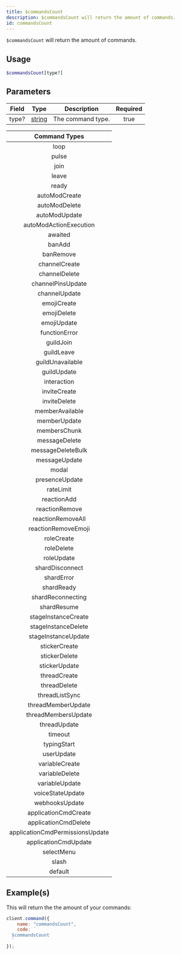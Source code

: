 ```yaml
---
title: $commandsCount
description: $commandsCount will return the amount of commands.
id: commandsCount
---
```


`$commandsCount` will return the amount of commands.

## Usage

```php
$commandsCount[type?]
```

## Parameters

| Field | Type                                                                                              | Description       | Required |
| ----- | ------------------------------------------------------------------------------------------------- | ----------------- | :------: |
| type? | [string](https://developer.mozilla.org/en-US/docs/Web/JavaScript/Reference/Global_Objects/String) | The command type. |   true   |

|          Command Types          |
| :-----------------------------: |
|              loop               |
|              pulse              |
|              join               |
|              leave              |
|              ready              |
|          autoModCreate          |
|          autoModDelete          |
|          autoModUpdate          |
|     autoModActionExecution      |
|             awaited             |
|             banAdd              |
|            banRemove            |
|          channelCreate          |
|          channelDelete          |
|        channelPinsUpdate        |
|          channelUpdate          |
|           emojiCreate           |
|           emojiDelete           |
|           emojiUpdate           |
|          functionError          |
|            guildJoin            |
|           guildLeave            |
|        guildUnavailable         |
|           guildUpdate           |
|           interaction           |
|          inviteCreate           |
|          inviteDelete           |
|         memberAvailable         |
|          memberUpdate           |
|          membersChunk           |
|          messageDelete          |
|        messageDeleteBulk        |
|          messageUpdate          |
|              modal              |
|         presenceUpdate          |
|            rateLimit            |
|           reactionAdd           |
|         reactionRemove          |
|        reactionRemoveAll        |
|       reactionRemoveEmoji       |
|           roleCreate            |
|           roleDelete            |
|           roleUpdate            |
|         shardDisconnect         |
|           shardError            |
|           shardReady            |
|        shardReconnecting        |
|           shardResume           |
|       stageInstanceCreate       |
|       stageInstanceDelete       |
|       stageInstanceUpdate       |
|          stickerCreate          |
|          stickerDelete          |
|          stickerUpdate          |
|          threadCreate           |
|          threadDelete           |
|         threadListSync          |
|       threadMemberUpdate        |
|       threadMembersUpdate       |
|          threadUpdate           |
|             timeout             |
|           typingStart           |
|           userUpdate            |
|         variableCreate          |
|         variableDelete          |
|         variableUpdate          |
|        voiceStateUpdate         |
|         webhooksUpdate          |
|      applicationCmdCreate       |
|      applicationCmdDelete       |
| applicationCmdPermissionsUpdate |
|      applicationCmdUpdate       |
|           selectMenu            |
|              slash              |
|             default             |

## Example(s)

This will return the the amount of your commands:

```javascript
client.command({
    name: "commandsCount",
    code: `
  $commandsCount
  `
});
```
